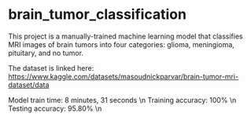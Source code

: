 # brain_tumor_classification

This project is a manually-trained machine learning model that classifies MRI images of brain tumors into four categories: glioma, meningioma, pituitary, and no tumor.

The dataset is linked here: https://www.kaggle.com/datasets/masoudnickparvar/brain-tumor-mri-dataset/data

Model train time: 8 minutes, 31 seconds \n
Training accuracy: 100% \n
Testing accuracy: 95.80% \n
